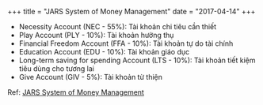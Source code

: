 +++
title = "JARS System of Money Management"
date = "2017-04-14"
+++

* Necessity Account (NEC - 55%): Tài khoản chi tiêu cần thiết
* Play Account (PLY - 10%): Tài khoản hưởng thụ
* Financial Freedom Account (FFA - 10%): Tài khoản tự do tài chính
* Education Account (EDU - 10%): Tài khoản giáo dục
* Long-term saving for spending Account (LTS - 10%): Tài khoản tiết kiệm tiêu dùng cho tương lai
* Give Account (GIV - 5%): Tài khoản từ thiện

Ref: [JARS System of Money Management](http://6jars.com/)
